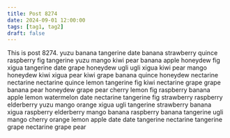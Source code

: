 ```yaml
---
title: Post 8274
date: 2024-09-01 12:00:00
tags: [tag1, tag2]
draft: false
---
```

This is post 8274.
yuzu
banana
tangerine
date
banana
strawberry
quince
raspberry
fig
tangerine
yuzu
mango
kiwi
pear
banana
apple
honeydew
fig
xigua
tangerine
date
grape
honeydew
ugli
ugli
xigua
kiwi
pear
mango
honeydew
kiwi
xigua
pear
kiwi
grape
banana
quince
honeydew
nectarine
nectarine
nectarine
quince
lemon
tangerine
fig
kiwi
nectarine
grape
grape
banana
pear
honeydew
grape
pear
cherry
lemon
fig
raspberry
banana
apple
lemon
watermelon
date
nectarine
tangerine
fig
strawberry
raspberry
elderberry
yuzu
mango
orange
xigua
ugli
tangerine
strawberry
banana
xigua
raspberry
elderberry
mango
banana
raspberry
banana
tangerine
ugli
mango
cherry
orange
lemon
apple
date
date
tangerine
nectarine
tangerine
grape
nectarine
grape
pear
